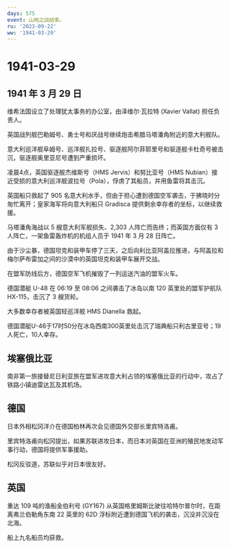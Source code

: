 ```yaml
---
days: 575
event: 山地之战结束。
ru: '2023-09-22'
ww: '1941-03-29'
---
```


# 1941-03-29

## 1941 年 3 月 29 日

维希法国设立了处理犹太事务的办公室，由泽维尔·瓦拉特 (Xavier Vallat)
担任负责人。

英国战列舰巴勒姆号、勇士号和厌战号继续炮击希腊马塔潘角附近的意大利舰队。

意大利巡洋舰阜姆号、巡洋舰扎拉号、驱逐舰阿尔菲耶里号和驱逐舰卡杜奇号被击沉，驱逐舰奥里亚尼号遭到严重损坏。

凌晨4点，英国驱逐舰杰维斯号（HMS Jervis）和努比亚号（HMS
Nubian）接近受损的意大利巡洋舰波拉号（Pola），俘虏了其船员，并用鱼雷将其击沉。

英国船只救起了 905
名意大利水手，但由于担心遭到德国空军袭击，于拂晓时分匆忙离开；皇家海军将向意大利船只
Gradisca 提供剩余幸存者的坐标，以继续救援。

马塔潘角海战以 5 艘意大利军舰损失、2,303 人阵亡而告终；而英国方面仅有 3
人阵亡，一架鱼雷轰炸机的机组人员于 1941 年 3 月 28 日阵亡。

由于沙尘暴，德国坦克和装甲车停了三天，之后向利比亚阿盖拉推进，与阿盖拉和梅尔萨布雷加之间的沙漠中的英国坦克和装甲车展开交战。

在盟军防线后方，德国空军飞机摧毁了一列运送汽油的盟军火车。

德国潜艇 U-48 在 06:19 至 08:06 之间袭击了冰岛以南 120
英里处的盟军护航队 HX-115，击沉了 3 艘货轮。

大多数幸存者被英国轻巡洋舰 HMS Dianella 救起。

德国潜艇U-46于17时50分在冰岛西南300英里处击沉了瑞典船只利古里亚号；19人死亡，10人幸存。

## 埃塞俄比亚

南非第一旅接替尼日利亚旅在盟军进攻意大利占领的埃塞俄比亚的行动中，攻占了铁路小镇迪雷达瓦及其机场。

## 德国

日本外相松冈洋介在德国柏林再次会见德国外交部长里宾特洛甫。

里宾特洛甫向松冈提出，如果苏联进攻日本，而日本对英国在亚洲的殖民地发动军事行动，德国将提供军事援助。

松冈反驳道，苏联似乎对日本很友好。

## 英国

重达 109 吨的渔船金伯利号 (GY167)
从英国格里姆斯比驶往哈特尔普尔时，在距离弗兰伯勒角东南 22 英里的 62D
浮标附近遭到德国飞机的袭击，沉没并沉没在北海。

船上九名船员均获救。